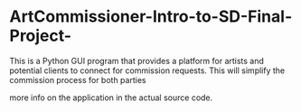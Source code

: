 # ArtCommissioner-Intro-to-SD-Final-Project-
This is a Python GUI program that provides a platform for artists and potential clients 
to connect for commission requests. This will simplify the commission process for both parties

more info on the application in the actual source code.